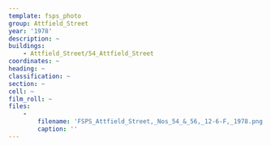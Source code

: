 ```yaml
---
template: fsps_photo
group: Attfield_Street
year: '1978'
description: ~
buildings:
    - Attfield_Street/54_Attfield_Street
coordinates: ~
heading: ~
classification: ~
section: ~
cell: ~
film_roll: ~
files:
    -
        filename: 'FSPS_Attfield_Street,_Nos_54_&_56,_12-6-F,_1978.png'
        caption: ''
---
```

